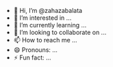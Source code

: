 - 👋 Hi, I’m @zahazabalata
- 👀 I’m interested in ...
- 🌱 I’m currently learning ...
- 💞️ I’m looking to collaborate on ...
- 📫 How to reach me ...
- 😄 Pronouns: ...
- ⚡ Fun fact: ...

<!---
zahazabalata/zahazabalata is a ✨ special ✨ repository because its `README.md` (this file) appears on your GitHub profile.
You can click the Preview link to take a look at your changes.
--->
